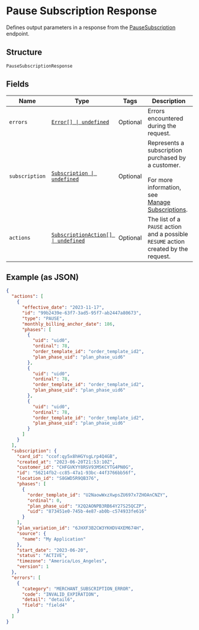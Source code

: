 <!-- Optimized: 2025-10-06 -->
<!-- RPM: 1.6.2.1.1.6.2.1_pause-subscription-response_20251006 -->
<!-- Session: E2E RPM DNA Application -->
<!-- AOM: RND (Reggie & Dro) -->
<!-- COI: TECHNOLOGY -->
<!-- RPM: HIGH -->
<!-- ACTION: BUILD -->

# Pause Subscription Response

Defines output parameters in a response from the
[PauseSubscription](../../doc/api/subscriptions.md#pause-subscription) endpoint.

## Structure

`PauseSubscriptionResponse`

## Fields

| Name | Type | Tags | Description |
|  --- | --- | --- | --- |
| `errors` | [`Error[] \| undefined`](../../doc/models/error.md) | Optional | Errors encountered during the request. |
| `subscription` | [`Subscription \| undefined`](../../doc/models/subscription.md) | Optional | Represents a subscription purchased by a customer.<br><br>For more information, see<br>[Manage Subscriptions](https://developer.squareup.com/docs/subscriptions-api/manage-subscriptions). |
| `actions` | [`SubscriptionAction[] \| undefined`](../../doc/models/subscription-action.md) | Optional | The list of a `PAUSE` action and a possible `RESUME` action created by the request. |

## Example (as JSON)

```json
{
  "actions": [
    {
      "effective_date": "2023-11-17",
      "id": "99b2439e-63f7-3ad5-95f7-ab2447a80673",
      "type": "PAUSE",
      "monthly_billing_anchor_date": 186,
      "phases": [
        {
          "uid": "uid0",
          "ordinal": 78,
          "order_template_id": "order_template_id2",
          "plan_phase_uid": "plan_phase_uid6"
        },
        {
          "uid": "uid0",
          "ordinal": 78,
          "order_template_id": "order_template_id2",
          "plan_phase_uid": "plan_phase_uid6"
        },
        {
          "uid": "uid0",
          "ordinal": 78,
          "order_template_id": "order_template_id2",
          "plan_phase_uid": "plan_phase_uid6"
        }
      ]
    }
  ],
  "subscription": {
    "card_id": "ccof:qy5x8hHGYsgLrp4Q4GB",
    "created_at": "2023-06-20T21:53:10Z",
    "customer_id": "CHFGVKYY8RSV93M5KCYTG4PN0G",
    "id": "56214fb2-cc85-47a1-93bc-44f3766bb56f",
    "location_id": "S8GWD5R9QB376",
    "phases": [
      {
        "order_template_id": "U2NaowWxzXwpsZU697x7ZHOAnCNZY",
        "ordinal": 0,
        "plan_phase_uid": "X2Q2AONPB3RB64Y27S25QCZP",
        "uid": "873451e0-745b-4e87-ab0b-c574933fe616"
      }
    ],
    "plan_variation_id": "6JHXF3B2CW3YKHDV4XEM674H",
    "source": {
      "name": "My Application"
    },
    "start_date": "2023-06-20",
    "status": "ACTIVE",
    "timezone": "America/Los_Angeles",
    "version": 1
  },
  "errors": [
    {
      "category": "MERCHANT_SUBSCRIPTION_ERROR",
      "code": "INVALID_EXPIRATION",
      "detail": "detail6",
      "field": "field4"
    }
  ]
}
```
